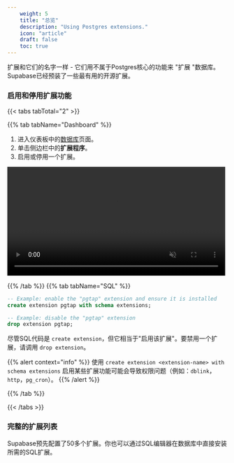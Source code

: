 ```yaml
---
    weight: 5
    title: "总览"
    description: "Using Postgres extensions."
    icon: "article"
    draft: false
    toc: true
---
```


扩展和它们的名字一样 - 它们用不属于Postgres核心的功能来 "扩展 "数据库。
Supabase已经预装了一些最有用的开源扩展。

### 启用和停用扩展功能

{{< tabs tabTotal="2" >}}

  

{{% tab tabName="Dashboard" %}}



1. 进入仪表板中的[数据库](https://app.supabase.com/project/_/database/tables)页面。 
2. 单击侧边栏中的**扩展程序**。
3. 启用或停用一个扩展。

<video width="99%" muted playsInline controls={true}>
  <source src="../../../videos/toggle-extensions.mp4" type="video/mp4" muted playsInline />
</video>



{{% /tab %}}
{{% tab tabName="SQL" %}}



```sql
-- Example: enable the "pgtap" extension and ensure it is installed
create extension pgtap with schema extensions;

-- Example: disable the "pgtap" extension
drop extension pgtap;
```

尽管SQL代码是 `create extension`，但它相当于"启用该扩展"。要禁用一个扩展，请调用 `drop extension`。

{{% alert context="info" %}}
使用 `create extension <extension-name> with schema extensions` 启用某些扩展功能可能会导致权限问题（例如：`dblink`，`http`，`pg_cron`）。
{{% /alert %}}



{{% /tab %}}

{{< /tabs >}}

### 完整的扩展列表

Supabase预先配置了50多个扩展。你也可以通过SQL编辑器在数据库中直接安装所需的SQL扩展。

<Extensions />


